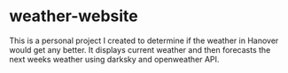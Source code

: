 # weather-website

This is a personal project I created to determine if the weather in Hanover would get any better. It displays current weather and then forecasts the next weeks weather using darksky and openweather API.
